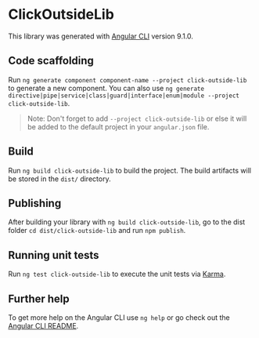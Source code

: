 # ClickOutsideLib

This library was generated with [Angular CLI](https://github.com/angular/angular-cli) version 9.1.0.

## Code scaffolding

Run `ng generate component component-name --project click-outside-lib` to generate a new component. You can also use `ng generate directive|pipe|service|class|guard|interface|enum|module --project click-outside-lib`.
> Note: Don't forget to add `--project click-outside-lib` or else it will be added to the default project in your `angular.json` file. 

## Build

Run `ng build click-outside-lib` to build the project. The build artifacts will be stored in the `dist/` directory.

## Publishing

After building your library with `ng build click-outside-lib`, go to the dist folder `cd dist/click-outside-lib` and run `npm publish`.

## Running unit tests

Run `ng test click-outside-lib` to execute the unit tests via [Karma](https://karma-runner.github.io).

## Further help

To get more help on the Angular CLI use `ng help` or go check out the [Angular CLI README](https://github.com/angular/angular-cli/blob/master/README.md).
